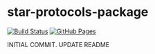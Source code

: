 # star-protocols-package

[![Build Status](https://travis.ibm.com/art-zurich/star-protocols.svg?token=bmUqdLriQp1g3yv7TJC6&branch=master)](https://travis.ibm.com/art-zurich/star-protocols)
[![GitHub Pages](https://img.shields.io/badge/docs-sphinx-blue)](https://adrianomartinelli.github.io/star-protocol/index.html#)

INITIAL COMMIT. UPDATE README